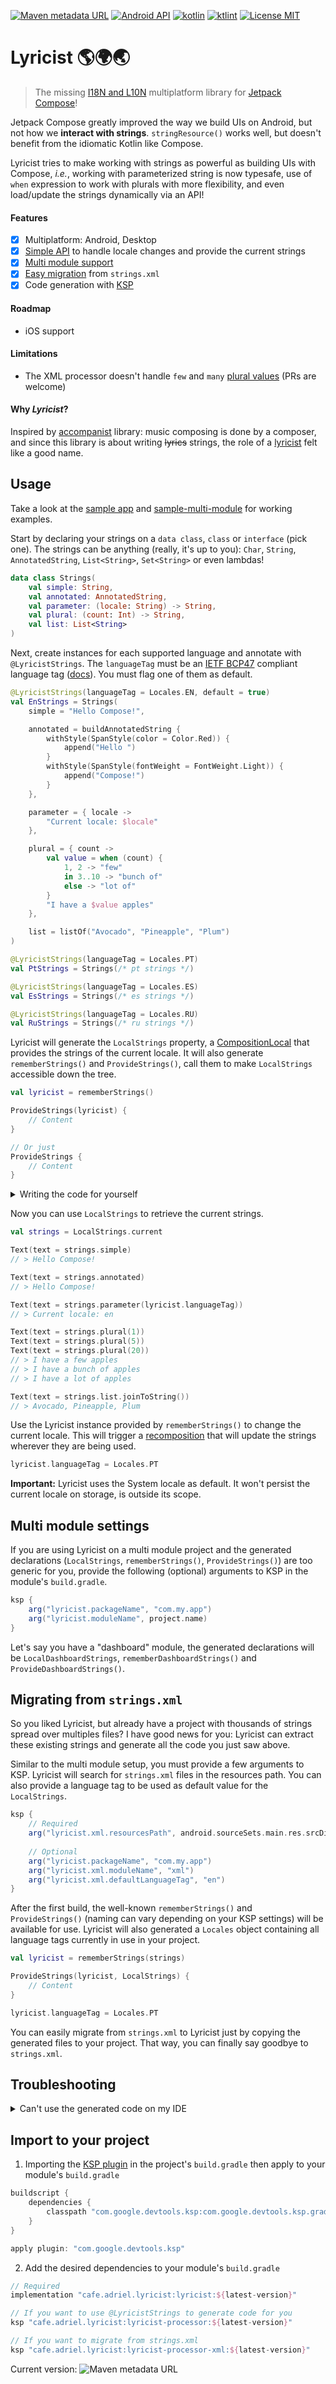 [![Maven metadata URL](https://img.shields.io/maven-metadata/v?color=blue&metadataUrl=https://s01.oss.sonatype.org/service/local/repo_groups/public/content/cafe/adriel/lyricist/lyricist/maven-metadata.xml&style=for-the-badge)](https://repo.maven.apache.org/maven2/cafe/adriel/lyricist/)
[![Android API](https://img.shields.io/badge/api-21%2B-brightgreen.svg?style=for-the-badge)](https://android-arsenal.com/api?level=21)
[![kotlin](https://img.shields.io/github/languages/top/adrielcafe/lyricist.svg?style=for-the-badge&color=blueviolet)](https://kotlinlang.org/)
[![ktlint](https://img.shields.io/badge/code%20style-%E2%9D%A4-FF4081.svg?style=for-the-badge)](https://ktlint.github.io/)
[![License MIT](https://img.shields.io/github/license/adrielcafe/lyricist.svg?style=for-the-badge&color=orange)](https://opensource.org/licenses/MIT)

# Lyricist 🌎🌍🌏 
> The missing [I18N and L10N](https://en.wikipedia.org/wiki/Internationalization_and_localization) multiplatform library for [Jetpack Compose](https://developer.android.com/jetpack/compose)!

Jetpack Compose greatly improved the way we build UIs on Android, but not how we **interact with strings**. `stringResource()` works well, but doesn't benefit from the idiomatic Kotlin like Compose.

Lyricist tries to make working with strings as powerful as building UIs with Compose, *i.e.*, working with parameterized string is now typesafe, use of `when` expression to work with plurals with more flexibility, and even load/update the strings dynamically via an API!

#### Features
- [x] Multiplatform: Android, Desktop
- [x] [Simple API](#usage) to handle locale changes and provide the current strings
- [x] [Multi module support](#multi-module-settings)
- [x] [Easy migration](#migrating-from-stringsxml) from `strings.xml`
- [x] Code generation with [KSP](https://github.com/google/ksp)
  
#### Roadmap
- iOS support

#### Limitations
* The XML processor doesn't handle `few` and `many` [plural values](https://developer.android.com/guide/topics/resources/string-resource#Plurals) (PRs are welcome) 

#### Why _Lyricist_?
Inspired by [accompanist](https://github.com/google/accompanist#why-the-name) library: music composing is done by a composer, and since this library is about writing ~~lyrics~~ strings, the role of a [lyricist](https://en.wikipedia.org/wiki/Lyricist) felt like a good name.

## Usage
Take a look at the [sample app](https://github.com/adrielcafe/lyricist/tree/main/sample/src/main/java/cafe/adriel/lyricist/sample) and [sample-multi-module](https://github.com/adrielcafe/lyricist/tree/main/sample-multi-module/src/main/java/cafe/adriel/lyricist/sample/multimodule) for working examples.

Start by declaring your strings on a `data class`, `class` or `interface` (pick one). The strings can be anything (really, it's up to you): `Char`, `String`, `AnnotatedString`, `List<String>`, `Set<String>` or even lambdas!
```kotlin
data class Strings(
    val simple: String,
    val annotated: AnnotatedString,
    val parameter: (locale: String) -> String,
    val plural: (count: Int) -> String,
    val list: List<String>
)
```

Next, create instances for each supported language and annotate with `@LyricistStrings`. The `languageTag` must be an [IETF BCP47](https://en.wikipedia.org/wiki/IETF_language_tag) compliant language tag ([docs](https://developer.android.com/guide/topics/resources/providing-resources#LocaleQualifier)). You must flag one of them as default.
```kotlin
@LyricistStrings(languageTag = Locales.EN, default = true)
val EnStrings = Strings(
    simple = "Hello Compose!",

    annotated = buildAnnotatedString {
        withStyle(SpanStyle(color = Color.Red)) { 
            append("Hello ") 
        }
        withStyle(SpanStyle(fontWeight = FontWeight.Light)) { 
            append("Compose!") 
        }
    },

    parameter = { locale ->
        "Current locale: $locale"
    },

    plural = { count ->
        val value = when (count) {
            1, 2 -> "few"
            in 3..10 -> "bunch of"
            else -> "lot of"
        }
        "I have a $value apples"
    },

    list = listOf("Avocado", "Pineapple", "Plum")
)

@LyricistStrings(languageTag = Locales.PT)
val PtStrings = Strings(/* pt strings */)

@LyricistStrings(languageTag = Locales.ES)
val EsStrings = Strings(/* es strings */)

@LyricistStrings(languageTag = Locales.RU)
val RuStrings = Strings(/* ru strings */)
```

Lyricist will generate the `LocalStrings` property, a [CompositionLocal](https://developer.android.com/reference/kotlin/androidx/compose/runtime/CompositionLocal) that provides the strings of the current locale. It will also generate `rememberStrings()` and `ProvideStrings()`, call them to make `LocalStrings` accessible down the tree.
```kotlin
val lyricist = rememberStrings()

ProvideStrings(lyricist) {
    // Content
}

// Or just 
ProvideStrings {
    // Content
}
```

<details><summary>Writing the code for yourself</summary>

Don't want to enable KSP to generate the code for you? No problem! Follow the steps below to integrate with Lyricist manually.

First, map each supported language tag to their corresponding instances.
```kotlin
val strings = mapOf(
    Locales.EN to EnStrings,
    Locales.PT to PtStrings,
    Locales.ES to EsStrings,
    Locales.RU to RuStrings
)
```

Next, create your `LocalStrings` and choose one translation as default.
```kotlin
val LocalStrings = staticCompositionLocalOf { EnStrings }
```

Finally, use the same functions, `rememberStrings()` and `ProvideStrings()`, to make your `LocalStrings` accessible down the tree. But this time you need to provide your `strings` and `LocalStrings` manually.
```kotlin
val lyricist = rememberStrings(strings)

ProvideStrings(lyricist, LocalStrings) {
    // Content
}
```

---
</details>

Now you can use `LocalStrings` to retrieve the current strings.
```kotlin
val strings = LocalStrings.current

Text(text = strings.simple)
// > Hello Compose!

Text(text = strings.annotated)
// > Hello Compose!

Text(text = strings.parameter(lyricist.languageTag))
// > Current locale: en

Text(text = strings.plural(1))
Text(text = strings.plural(5))
Text(text = strings.plural(20))
// > I have a few apples
// > I have a bunch of apples
// > I have a lot of apples

Text(text = strings.list.joinToString())
// > Avocado, Pineapple, Plum
```

Use the Lyricist instance provided by `rememberStrings()` to change the current locale. This will trigger a [recomposition](https://developer.android.com/jetpack/compose/mental-model#recomposition) that will update the strings wherever they are being used.
```kotlin
lyricist.languageTag = Locales.PT
```

**Important:** Lyricist uses the System locale as default. It won't persist the current locale on storage, is outside its scope.

## Multi module settings

If you are using Lyricist on a multi module project and the generated declarations (`LocalStrings`, `rememberStrings()`, `ProvideStrings()`) are too generic for you, provide the following (optional) arguments to KSP in the module's `build.gradle`.
```gradle
ksp {
    arg("lyricist.packageName", "com.my.app")
    arg("lyricist.moduleName", project.name)
}
```

Let's say you have a "dashboard" module, the generated declarations will be `LocalDashboardStrings`, `rememberDashboardStrings()` and `ProvideDashboardStrings()`.

## Migrating from `strings.xml`
So you liked Lyricist, but already have a project with thousands of strings spread over multiples files? I have good news for you: Lyricist can extract these existing strings and generate all the code you just saw above.

Similar to the multi module setup, you must provide a few arguments to KSP. Lyricist will search for `strings.xml` files in the resources path. You can also provide a language tag to be used as default value for the `LocalStrings`. 
```gradle
ksp {
    // Required
    arg("lyricist.xml.resourcesPath", android.sourceSets.main.res.srcDirs.first().absolutePath)
    
    // Optional
    arg("lyricist.packageName", "com.my.app")
    arg("lyricist.xml.moduleName", "xml")
    arg("lyricist.xml.defaultLanguageTag", "en")
}
```

After the first build, the well-known `rememberStrings()` and `ProvideStrings()` (naming can vary depending on your KSP settings) will be available for use. Lyricist will also generated a `Locales` object containing all language tags currently in use in your project. 
```kotlin
val lyricist = rememberStrings(strings)

ProvideStrings(lyricist, LocalStrings) {
    // Content
}

lyricist.languageTag = Locales.PT
```

You can easily migrate from `strings.xml` to Lyricist just by copying the generated files to your project. That way, you can finally say goodbye to `strings.xml`. 

## Troubleshooting

<details><summary>Can't use the generated code on my IDE</summary>

You should set manually the source sets of the generated files, like described [here](https://github.com/google/ksp/issues/37).
```gradle
buildTypes {
    debug {
        sourceSets {
            main.java.srcDirs += 'build/generated/ksp/debug/kotlin/'
        }
    }
    release {
        sourceSets {
            main.java.srcDirs += 'build/generated/ksp/release/kotlin/'
        }
    }
}
```
</details>

## Import to your project

1. Importing the [KSP plugin](https://github.com/google/ksp/blob/main/docs/quickstart.md#use-your-own-processor-in-a-project) in the project's `build.gradle` then apply to your module's `build.gradle`
```gradle
buildscript {
    dependencies {
        classpath "com.google.devtools.ksp:com.google.devtools.ksp.gradle.plugin:${ksp-latest-version}"
    }
}

apply plugin: "com.google.devtools.ksp"
```

2. Add the desired dependencies to your module's `build.gradle`
```gradle
// Required
implementation "cafe.adriel.lyricist:lyricist:${latest-version}"

// If you want to use @LyricistStrings to generate code for you
ksp "cafe.adriel.lyricist:lyricist-processor:${latest-version}"

// If you want to migrate from strings.xml
ksp "cafe.adriel.lyricist:lyricist-processor-xml:${latest-version}"
```

Current version: ![Maven metadata URL](https://img.shields.io/maven-metadata/v?color=blue&metadataUrl=https://s01.oss.sonatype.org/service/local/repo_groups/public/content/cafe/adriel/lyricist/lyricist/maven-metadata.xml)